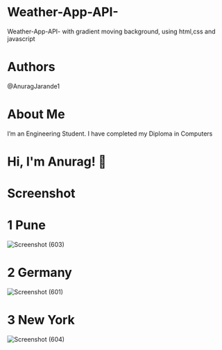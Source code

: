 # Weather-App-API-
Weather-App-API- with gradient moving background, using html,css and javascript

# Authors
@AnuragJarande1

# About Me
I’m an Engineering Student. I have completed my Diploma in Computers

# Hi, I'm Anurag! 👋

# Screenshot
# 1 Pune
![Screenshot (603)](https://github.com/AnuragJarande1/Weather-App-API-/assets/114349428/33f736a3-7b72-472a-b80a-28a2d96e8a98)


# 2 Germany 
![Screenshot (601)](https://github.com/AnuragJarande1/Weather-App-API-/assets/114349428/abb821da-2660-408a-8411-6633f733adcd)


# 3 New York
![Screenshot (604)](https://github.com/AnuragJarande1/Weather-App-API-/assets/114349428/29f7a6a4-6c2e-4466-8e68-b26447d9c457)
